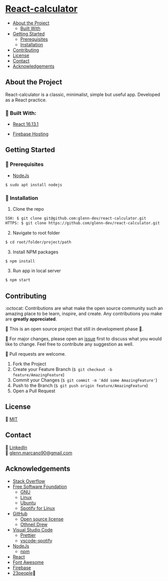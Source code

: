 # [React-calculator](https://react-calculator-8980d.web.app/)

* [About the Project](#about-the-project)
  * [Built With](#built-with)
* [Getting Started](#getting-started)
  * [Prerequisites](#prerequisites)
  * [Installation](#installation)
* [Contributing](#contributing)
* [License](#license)
* [Contact](#contact)
* [Acknowledgements](#acknowledgements)


## About the Project
React-calculator is a classic, minimalist, simple but useful app. Developed as a React practice.

### :dart: Built With:

* [React 16.13.1](https://nodejs.org/en/)

* [Firebase Hosting](https://firebase.google.com/docs/hosting)


## Getting Started

### :telescope: Prerequisites

* [NodeJs](https://nodejs.org/en/download/package-manager/#arch-linux)
```sh
$ sudo apt install nodejs
```


### :rocket: Installation

1. Clone the repo
```sh
SSH: $ git clone git@github.com:glenn-dev/react-calculator.git
HTTPS: $ git clone https://github.com/glenn-dev/react-calculator.git
```
2. Navigate to root folder
```sh
$ cd root/folder/project/path
```
3. Install NPM packages
```sh
$ npm install
```
3. Run app in local server 
```sh
$ npm start
```


## Contributing

:octocat: Contributions are what make the open source community such an amazing place to be learn, inspire, and create. Any contributions you make are **greatly appreciated**.

:construction: This is an open source project that still in development phase :baby:.

:wrench: For major changes, please open an [issue](https://guides.github.com/features/issues/) first to discuss what you would like to change. Feel free to contribute any suggestion as well.

:electric_plug: Pull requests are welcome. 
1. Fork the Project
2. Create your Feature Branch (`$ git checkout -b feature/AmazingFeature`)
3. Commit your Changes (`$ git commit -m 'Add some AmazingFeature'`)
4. Push to the Branch (`$ git push origin feature/AmazingFeature`)
5. Open a Pull Request


## License
:lock_with_ink_pen: [MIT](https://choosealicense.com/licenses/mit/)


## Contact

:busts_in_silhouette: [LinkedIn](https://www.linkedin.com/in/glenn-marcano-b59b7414b/?locale=en_US)<br/>
:email: glenn.marcano90@gmail.com


## Acknowledgements

* [Stack Overflow](https://stackoverflow.com/)
* [Free Software Foundation](https://www.fsf.org/)
  * [GNU](https://www.gnu.org/)
  * [Linux](https://www.linux.org/)
  * [Ubuntu](https://ubuntu.com/)
  * [Spotify for Linux](https://www.spotify.com/cl/download/linux/)
* [GitHub](https://github.com/)
  * [Open source license](https://choosealicense.com/)
  * [Othneil Drew](https://github.com/othneildrew/Best-README-Template)
* [Visual Studio Code](https://code.visualstudio.com/)
  * [Prettier](https://prettier.io/)
  * [vscode-spotify](https://marketplace.visualstudio.com/items?itemName=shyykoserhiy.vscode-spotify)
* [NodeJs](https://nodejs.org/en/)
  * [npm](https://www.npmjs.com/)
* [React](https://reactjs.org/)
* [Font Awesome](https://fontawesome.com/icons?d=gallery)
* [Firebase](https://firebase.google.com/)
* [23people](https://23people.io/):metal: